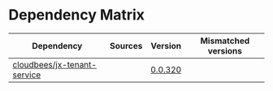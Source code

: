# Dependency Matrix

Dependency | Sources | Version | Mismatched versions
---------- | ------- | ------- | -------------------
[cloudbees/jx-tenant-service](https://github.com/cloudbees/jx-tenant-service) |  | [0.0.320](https://github.com/cloudbees/jx-tenant-service/releases/tag/v0.0.320) | 
